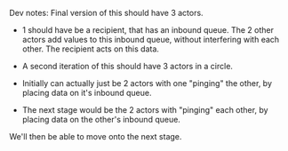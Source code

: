 Dev notes:
Final version of this should have 3 actors.

* 1 should have be a recipient, that has an inbound queue.
  The 2 other actors add values to this inbound queue, without interfering
  with each other.  The recipient acts on this data.

* A second iteration of this should have 3 actors in a circle.

* Initially can actually just be 2 actors with one "pinging" the other, by
  placing data on it's inbound queue.

* The next stage would be the  2 actors with "pinging" each other, by
  placing data on the other's inbound queue.

We'll then be able to move onto the next stage.

